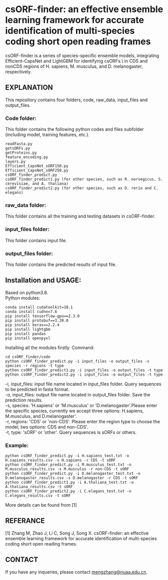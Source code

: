 # csORF-finder: an effective ensemble learning framework for accurate identification of multi-species coding short open reading frames
csORF-finder is a series of species-specific ensemble models, integrating Efficient-CapsNet and LightGBM for identifying csORFs.\ 
in CDS and nonCDS regions of H. sapiens, M. musculus, and D. melanogaster, respectively.

## EXPLANATION
This repository contains four folders, code, raw_data, input_files and output_files.

### Code folder:
This folder contains the following python codes and files subfolder (including model, training features, etc.).  
```
readFasta.py
getsORFs.py
getProteins.py
feature_encoding.py
layers.py
Efficient_CapsNet_sORF150.py
Efficient_CapsNet_sORF250.py
csORF_finder_predict.py
csORF_finder_predict1.py (for other species, such as R. norvegicus, S. cerevisiae, and A. thaliana)
csORF_finder_predict2.py (for other species, such as D. rerio and C. elegans)
```

### raw_data folder:
This folder contains all the training and testing datasets in csORF-finder.

### input_files folder:
This folder contains input file.

### output_files folder:
This folder contains the predicted results of input file.

## Installation and USAGE:
Based on python3.8.  
Python modules:  
```
conda install cudatoolkit=10.1
conda install cudnn=7.6
pip install tensorflow-gpu==2.3.0
pip install protobuf==3.20.0
pip install keras==2.2.4
pip install lightgbm
pip install pandas
pip install openpyxl
```
Installing all the modules firstly.
Command:  
```
cd csORF_finder/code
python csORF_finder_predict.py -i input_files -o output_files -s species -r regions -t type
python csORF_finder_predict1.py -i input_files -o output_files -t type
python csORF_finder_predict2.py -i input_files -o output_files -t type
```
-i, input_files: input file name located in input_files folder. Query sequences to be predicted in fasta format.\
-o, input_files: output file name located in output_files folder. Save the prediction results.\
-s, species: 'H.sapiens' or 'M.musculus' or 'D.melanogaster'.Please enter the specific species, currently we accept three options: H.sapiens, M.musculus, and D.melanogaster'.\
-r, regions: 'CDS' or 'non-CDS'. Please enter the region type to choose the model, two options: CDS and non-CDS'.\
-t, type: 'sORF' or 'other'. Query sequences is sORFs or others.

### Example:
```
python csORF_finder_predict.py -i H.sapiens_test.txt -o H.sapiens_results.csv -s H.sapiens -r CDS -t sORF
python csORF_finder_predict.py -i M.musculus_test.txt -o M.musculus_results.csv -s M.musculus -r non-CDS -t sORF
python csORF_finder_predict.py -i D.melanogaster_test.txt -o D.melanogaster_results.csv -s D.melanogaster -r CDS -t sORF
python csORF_finder_predict1.py -i A.thaliana_test.txt -o A.thaliana_results.csv -t sORF
python csORF_finder_predict2.py -i C.elegans_test.txt -o C.elegans_results.csv -t sORF
```

More details can be found from [1]

## REFERANCE
[1] Zhang M, Zhao J, Li C, Song J, Song X. csORF-finder: an effective ensemble learning framework for accurate identification of multi-species coding short open reading frames.

## CONTACT
If you have any inqueries, please contact mengzhang@nuaa.edu.cn.


